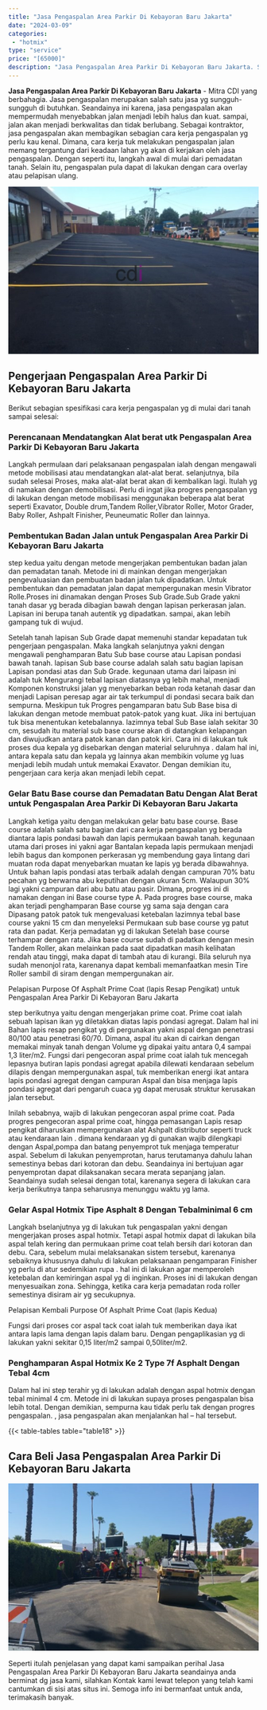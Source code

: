 ```yaml
---
title: "Jasa Pengaspalan Area Parkir Di Kebayoran Baru Jakarta"
date: "2024-03-09"
categories:
 - "hotmix"
type: "service"
price: "[65000]"
description: "Jasa Pengaspalan Area Parkir Di Kebayoran Baru Jakarta. Seperti itulah penjelasan yang dapat kami sampaikan perihal Jasa Pengaspalan Area Parkir Di Kebayoran..."
---
```


**Jasa Pengaspalan Area Parkir Di Kebayoran Baru Jakarta** - Mitra CDI yang berbahagia. Jasa pengaspalan merupakan salah satu jasa yg sungguh-sungguh di butuhkan. Seandainya ini karena, jasa pengaspalan akan mempermudah menyebabkan jalan menjadi lebih halus dan kuat. sampai, jalan akan menjadi berkwalitas dan tidak berlubang. Sebagai kontraktor, jasa pengaspalan akan membagikan sebagian cara kerja pengaspalan yg perlu kau kenal. Dimana, cara kerja tuk melakukan pengaspalan jalan memang tergantung dari keadaan lahan yg akan di kerjakan oleh jasa pengaspalan. Dengan seperti itu, langkah awal di mulai dari pemadatan tanah. Selain itu, pengaspalan pula dapat di lakukan dengan cara overlay atau pelapisan ulang.

![Jasa Pengaspalan Area Parkir Di Kebayoran Baru Jakarta](/images/hotmix/jasa-hotmix-aspal-24.jpg)

## Pengerjaan Pengaspalan Area Parkir Di Kebayoran Baru Jakarta

Berikut sebagian spesifikasi cara kerja pengaspalan yg di mulai dari tanah sampai selesai:

### Perencanaan Mendatangkan Alat berat utk Pengaspalan Area Parkir Di Kebayoran Baru Jakarta

Langkah permulaan dari pelaksanaan pengaspalan ialah dengan mengawali metode mobilisasi atau mendatangkan alat-alat berat. selanjutnya, bila sudah selesai Proses, maka alat-alat berat akan di kembalikan lagi. Itulah yg di namakan dengan demobilisasi. Perlu di ingat jika progres pengaspalan yg di lakukan dengan metode mobilisasi menggunakan beberapa alat berat seperti Exavator, Double drum,Tandem Roller,Vibrator Roller, Motor Grader, Baby Roller, Ashpalt Finisher, Peuneumatic Roller dan lainnya.

### Pembentukan Badan Jalan untuk Pengaspalan Area Parkir Di Kebayoran Baru Jakarta

step kedua yaitu dengan metode mengerjakan pembentukan badan jalan dan pemadatan tanah. Metode ini di mainkan dengan mengerjakan pengevaluasian dan pembuatan badan jalan tuk dipadatkan. Untuk pembentukan dan pemadatan jalan dapat mempergunakan mesin Vibrator Rolle.Proses ini dinamakan dengan Proses Sub Grade.Sub Grade yakni tanah dasar yg berada dibagian bawah dengan lapisan perkerasan jalan. Lapisan ini berupa tanah autentik yg dipadatkan. sampai, akan lebih gampang tuk di wujud.

Setelah tanah lapisan Sub Grade dapat memenuhi standar kepadatan tuk pengerjaan pengaspalan. Maka langkah selanjutnya yakni dengan mengawali penghamparan Batu Sub base course atau Lapisan pondasi bawah tanah. lapisan Sub base course adalah salah satu bagian lapisan Lapisan pondasi atas dan Sub Grade. kegunaan utama dari laipasn ini adalah tuk Mengurangi tebal lapisan diatasnya yg lebih mahal, menjadi Komponen konstruksi jalan yg menyebarkan beban roda ketanah dasar dan menjadi Lapisan peresap agar air tak terkumpul di pondasi secara baik dan sempurna. Meskipun tuk Progres pengamparan batu Sub Base bisa di lakukan dengan metode membuat patok-patok yang kuat. Jika ini bertujuan tuk bisa menentukan ketebalannya. lazimnya tebal Sub Base ialah sekitar 30 cm, sesudah itu material sub base course akan di datangkan kelapangan dan diwujudkan antara patok kanan dan patok kiri. Cara ini di lakukan tuk proses dua kepala yg disebarkan dengan material seluruhnya . dalam hal ini, antara kepala satu dan kepala yg lainnya akan membikin volume yg luas menjadi lebih mudah untuk memakai Exavator. Dengan demikian itu, pengerjaan cara kerja akan menjadi lebih cepat.

### Gelar Batu Base course dan Pemadatan Batu Dengan Alat Berat untuk Pengaspalan Area Parkir Di Kebayoran Baru Jakarta

Langkah ketiga yaitu dengan melakukan gelar batu base course. Base course adalah salah satu bagian dari cara kerja pengaspalan yg berada diantara lapis pondasi bawah dan lapis permukaan bawah tanah. kegunaan utama dari proses ini yakni agar Bantalan kepada lapis permukaan menjadi lebih bagus dan komponen perkerasan yg membendung gaya lintang dari muatan roda dapat menyebarkan muatan ke lapis yg berada dibawahnya. Untuk bahan lapis pondasi atas terbaik adalah dengan campuran 70% batu pecahan yg berwarna abu keputihan dengan ukuran 5cm. Walaupun 30% lagi yakni campuran dari abu batu atau pasir. Dimana, progres ini di namakan dengan ini Base course type A. Pada progres base course, maka akan terjadi penghamparan Base course yg sama saja dengan cara Dipasang patok patok tuk mengevaluasi ketebalan lazimnya tebal base course yakni 15 cm dan menyeleksi Permukaan sub base course yg patut rata dan padat. Kerja pemadatan yg di lakukan Setelah base course terhampar dengan rata. Jika base course sudah di padatkan dengan mesin Tandem Roller, akan melainkan pada saat dipadatkan masih kelihatan rendah atau tinggi, maka dapat di tambah atau di kurangi. Bila seluruh nya sudah menonjol rata, karenanya dapat kembali memanfaatkan mesin Tire Roller sambil di siram dengan mempergunakan air.

Pelapisan Purpose Of Asphalt Prime Coat (lapis Resap Pengikat) untuk Pengaspalan Area Parkir Di Kebayoran Baru Jakarta

step berikutnya yaitu dengan mengerjakan prime coat. Prime coat ialah sebuah lapisan ikan yg diletakkan diatas lapis pondasi agregat. Dalam hal ini Bahan lapis resap pengikat yg di pergunakan yakni aspal dengan penetrasi 80/100 atau penetrasi 60/70. Dimana, aspal itu akan di cairkan dengan memakai minyak tanah dengan Volume yg dipakai yaitu antara 0,4 sampai 1,3 liter/m2. Fungsi dari pengecoran aspal prime coat ialah tuk mencegah lepasnya butiran lapis pondasi agregat apabila dilewati kendaraan sebelum dilapis dengan mempergunakan aspal, tuk memberikan energi ikat antara lapis pondasi agregat dengan campuran Aspal dan bisa menjaga lapis pondasi agregat dari pengaruh cuaca yg dapat merusak struktur kerusakan jalan tersebut.

Inilah sebabnya, wajib di lakukan pengecoran aspal prime coat. Pada progres pengecoran aspal prime coat, hingga pemasangan Lapis resap pengikat diharuskan mempergunakan alat Ashpalt distributor seperti truck atau kendaraan lain . dimana kendaraan yg di gunakan wajib dilengkapi dengan Aspal,pompa dan batang penyemprot tuk menjaga temperatur aspal. Sebelum di lakukan penyemprotan, harus terutamanya dahulu lahan semestinya bebas dari kotoran dan debu. Seandainya ini bertujuan agar penyemprotan dapat dilaksanakan secara merata sepanjang jalan. Seandainya sudah selesai dengan total, karenanya segera di lakukan cara kerja berikutnya tanpa seharusnya menunggu waktu yg lama.

### Gelar Aspal Hotmix Tipe Asphalt 8 Dengan Tebalminimal 6 cm

Langkah bselanjutnya yg di lakukan tuk pengaspalan yakni dengan mengerjakan proses aspal hotmix. Tetapi aspal hotmix dapat di lakukan bila aspal telah kering dan permukaan prime coat telah bersih dari kotoran dan debu. Cara, sebelum mulai melaksanakan sistem tersebut, karenanya sebaiknya khususnya dahulu di lakukan pelaksanaan pengamparan Finisher yg perlu di atur sedemikian rupa . hal ini di lakukan agar memperoleh ketebalan dan kemiringan aspal yg di inginkan. Proses ini di lakukan dengan menyesuaikan zona. Sehingga, ketika cara kerja pemadatan roda roller semestinya disiram air yg secukupnya.

Pelapisan Kembali Purpose Of Asphalt Prime Coat (lapis Kedua)

Fungsi dari proses cor aspal tack coat ialah tuk memberikan daya ikat antara lapis lama dengan lapis dalam baru. Dengan pengaplikasian yg di lakukan yakni sekitar 0,15 liter/m2 sampai 0,50liter/m2.

### Penghamparan Aspal Hotmix Ke 2 Type 7f Asphalt Dengan Tebal 4cm

Dalam hal ini step terahir yg di lakukan adalah dengan aspal hotmix dengan tebal minimal 4 cm. Metode ini di lakukan supaya proses pengaspalan bisa lebih total. Dengan demikian, sempurna kau tidak perlu tak dengan progres pengaspalan. , jasa pengaspalan akan menjalankan hal – hal tersebut.

{{< table-tables table="table18" >}}

## Cara Beli Jasa Pengaspalan Area Parkir Di Kebayoran Baru Jakarta

![Jasa Pengaspalan Area Parkir Di Kebayoran Baru Jakarta](/images/hotmix/jasa-hotmix-aspal-10.jpg)

Seperti itulah penjelasan yang dapat kami sampaikan perihal Jasa Pengaspalan Area Parkir Di Kebayoran Baru Jakarta seandainya anda berminat dg jasa kami, silahkan Kontak kami lewat telepon yang telah kami cantumkan di sisi atas situs ini. Semoga info ini bermanfaat untuk anda, terimakasih banyak.
